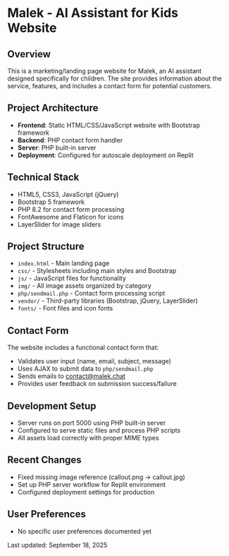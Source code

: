 # Malek - AI Assistant for Kids Website

## Overview
This is a marketing/landing page website for Malek, an AI assistant designed specifically for children. The site provides information about the service, features, and includes a contact form for potential customers.

## Project Architecture
- **Frontend**: Static HTML/CSS/JavaScript website with Bootstrap framework
- **Backend**: PHP contact form handler
- **Server**: PHP built-in server
- **Deployment**: Configured for autoscale deployment on Replit

## Technical Stack
- HTML5, CSS3, JavaScript (jQuery)
- Bootstrap 5 framework
- PHP 8.2 for contact form processing
- FontAwesome and Flaticon for icons
- LayerSlider for image sliders

## Project Structure
- `index.html` - Main landing page
- `css/` - Stylesheets including main styles and Bootstrap
- `js/` - JavaScript files for functionality
- `img/` - All image assets organized by category
- `php/sendmail.php` - Contact form processing script
- `vendor/` - Third-party libraries (Bootstrap, jQuery, LayerSlider)
- `fonts/` - Font files and icon fonts

## Contact Form
The website includes a functional contact form that:
- Validates user input (name, email, subject, message)
- Uses AJAX to submit data to `php/sendmail.php`
- Sends emails to contact@malek.chat
- Provides user feedback on submission success/failure

## Development Setup
- Server runs on port 5000 using PHP built-in server
- Configured to serve static files and process PHP scripts
- All assets load correctly with proper MIME types

## Recent Changes
- Fixed missing image reference (callout.png → callout.jpg)
- Set up PHP server workflow for Replit environment
- Configured deployment settings for production

## User Preferences
- No specific user preferences documented yet

Last updated: September 18, 2025